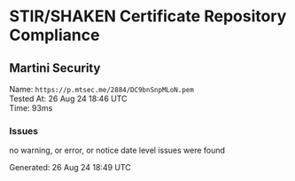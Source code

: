 # STIR/SHAKEN Certificate Repository Compliance

## Martini Security

Name: `https://p.mtsec.me/2884/DC9bnSnpMLoN.pem`\
Tested At: 26 Aug 24 18:46 UTC\
Time: 93ms

### Issues

no warning, or error, or notice date level issues were found

Generated: 26 Aug 24 18:49 UTC